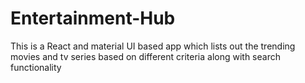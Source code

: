 # Entertainment-Hub


This is a React and material UI based app  which lists out the trending movies and tv series based on different criteria along with search functionality
